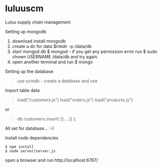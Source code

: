 # luluuscm
Luluu supply chain management

Setting up mongodb

1. download install mongodb
2. create a dir for data
    $mkdir -p /data/db
3. start mongod db
    $ mongod - if you get any permission error run $ sudo chown USERNAME /data/db and try again.
4. open another terminal and run
    $ mongo
    
Setting up the database
  > use scmdb - create a database and use
  
  Import table data
  > load("customers.js")
  > load("orders.js")
  > load("products.js")
  
  or
  
  > db.customers.insert( [{....}] );
  
  All set for database... :-)

Install node dependencies

    $ npm install
    $ node server/server.js
  
  open a browser and run http://localhost:6767/
